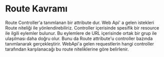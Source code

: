 # Route Kavramı

Route Controller'a tanımlanan bir attribute dur. Web Api' a gelen istekleri Route niteliği ile yönlendirebiliriz. Controller içerisinde spesifik bir resource ile ilgili eylemler bulunur. Bu eylemlere de URL içerisinde ortak bir grup ile ulaşılması daha doğru olur. Bunu da Route attribute'u controller bazında tanımlanarak gerçekleştirir. WebApi'a gelen requestlerin hangi controller tarafından karşılanacağı bu route niteliklerine göre belirlenir. 